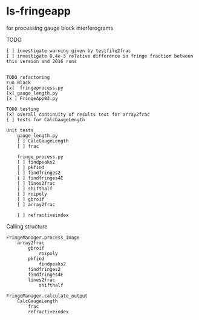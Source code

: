 # ls-fringeapp
for processing gauge block interferograms

TODO

    [ ] investigate warning given by testfile2frac
    [ ] investigate 0.4e-3 relative difference in fringe fraction between this version and 2016 runs


    TODO refactoring
    run Black  
    [x]  fringeprocess.py
    [x] gauge_length.py
    [x ] FringeApp03.py
    
    TODO testing
    [x] overall continuity of results test for array2frac
    [ ] tests for CalcGaugeLength
    
    Unit tests
        gauge_length.py  
        [ ] CalcGaugeLength  
        [ ] frac  
        
        fringe_process.py  
        [ ] findpeaks2  
        [ ] pkfind   
        [ ] findfringes2  
        [ ] findfringes4E  
        [ ] lines2frac  
        [ ] shifthalf  
        [ ] roipoly  
        [ ] gbroif  
        [ ] array2frac  
        
        [ ] refractiveindex

Calling structure

    FringeManager.process_image
        array2frac
            gbroif
                roipoly
            pkfind
                findpeaks2
            findfringes2            
            findfringes4E
            lines2frac
                shifthalf
                
    FringeManager.calculate_output
        CalcGaugeLength
            frac
            refractiveindex